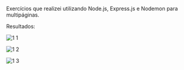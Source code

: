 Exercícios que realizei utilizando Node.js, Express.js e Nodemon para multipáginas.

Resultados:

![1 1](https://github.com/Joa0DeL1ma/Express.js_Multipaginas/assets/161715327/0dd37a37-342d-4db4-9d58-ef9db60b9493)

![1 2](https://github.com/Joa0DeL1ma/Express.js_Multipaginas/assets/161715327/f0ad68d1-25e5-4714-b95d-9eaa02d300cc)

![1 3](https://github.com/Joa0DeL1ma/Express.js_Multipaginas/assets/161715327/3457fc34-fc18-42b8-983c-f4252ad5eeab)
